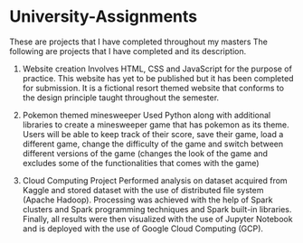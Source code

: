 # University-Assignments
These are projects that I have completed throughout my masters
The following are projects that I have completed and its description.

1) Website creation
Involves HTML, CSS and JavaScript for the purpose of practice. This website has yet to be published but it has been completed for submission.
It is a fictional resort themed website that conforms to the design principle taught throughout the semester.

2) Pokemon themed minesweeper 
Used Python along with additional libraries to create a minesweeper game that has pokemon as its theme.
Users will be able to keep track of their score, save their game, load a different game, change the difficulty of the game and switch between different versions of the game 
(changes the look of the game and excludes some of the functionalities that comes with the game)

3) Cloud Computing Project
Performed analysis on dataset acquired from Kaggle and stored dataset with the use of distributed file system (Apache Hadoop). Processing was achieved with the help of Spark clusters and Spark programming techniques and Spark built-in libraries. Finally, all results were then visualized with the use of Jupyter Notebook and is deployed with the use of Google Cloud Computing (GCP). 
